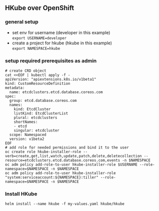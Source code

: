 ## HKube over OpenShift
### general setup
- set env for username (developer in this example)  
```export USERNAME=developer```
- create a project for hkube (hkube in this example)  
```export NAMESPACE=hkube```
### setup required prerequisites as admin
```console
# create CRD object
cat <<EOF | kubectl apply -f -
apiVersion: "apiextensions.k8s.io/v1beta1"
kind: CustomResourceDefinition
metadata:
  name: etcdclusters.etcd.database.coreos.com
spec:
  group: etcd.database.coreos.com
  names:
    kind: EtcdCluster
    listKind: EtcdClusterList
    plural: etcdclusters
    shortNames:
    - etcd
    singular: etcdcluster
  scope: Namespaced
  version: v1beta2
EOF
# add role for needed permissions and bind it to the user 
oc create role hkube-installer-role --verb=create,get,list,watch,update,patch,delete,deletecollection --resource=etcdclusters.etcd.database.coreos.com,events -n $NAMESPACE
oc adm policy add-role-to-user hkube-installer-role $USERNAME --role-namespace=$NAMESPACE -n $NAMESPACE
oc adm policy add-role-to-user hkube-installer-role "system:serviceaccount:${NAMESPACE}:tiller" --role-namespace=$NAMESPACE -n $NAMESPACE
```
### Install HKube
```console
helm install --name hkube -f my-values.yaml hkube/hkube
```
